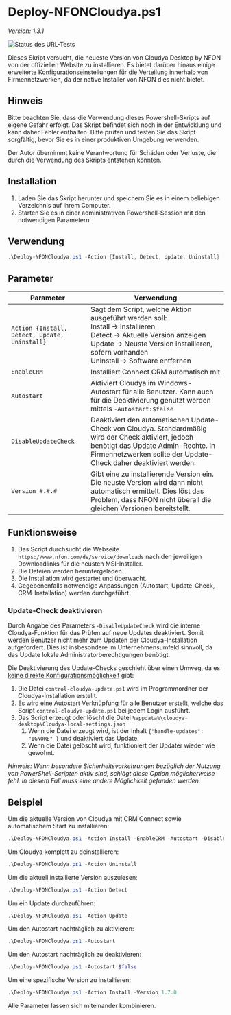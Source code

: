 # Deploy-NFONCloudya.ps1
*Version: 1.3.1*

![Status des URL-Tests](https://github.com/admonstrator/deploy-nfon-cloudya/actions/workflows/get_download_url_test.yml/badge.svg)

Dieses Skript versucht, die neueste Version von Cloudya Desktop by NFON von der offiziellen Website zu installieren. Es bietet darüber hinaus einige erweiterte Konfigurationseinstellungen für die Verteilung innerhalb von Firmennetzwerken, da der native Installer von NFON dies nicht bietet.

## Hinweis

Bitte beachten Sie, dass die Verwendung dieses Powershell-Skripts auf eigene Gefahr erfolgt. Das Skript befindet sich noch in der Entwicklung und kann daher Fehler enthalten. Bitte prüfen und testen Sie das Skript sorgfältig, bevor Sie es in einer produktiven Umgebung verwenden. 

Der Autor übernimmt keine Verantwortung für Schäden oder Verluste, die durch die Verwendung des Skripts entstehen könnten.

## Installation

1. Laden Sie das Skript herunter und speichern Sie es in einem beliebigen Verzeichnis auf Ihrem Computer.
2. Starten Sie es in einer administrativen Powershell-Session mit den notwendigen Parametern.

## Verwendung

```powershell
.\Deploy-NFONCloudya.ps1 -Action {Install, Detect, Update, Uninstall} [-EnableCRM] [-Autostart] [-DisableUpdateCheck] [-Version #.#.#]
```

## Parameter

| Parameter                                     | Verwendung                                                   |
| --------------------------------------------- | ------------------------------------------------------------ |
| `Action {Install, Detect, Update, Uninstall}` | Sagt dem Script, welche Aktion ausgeführt werden soll:<br />Install → Installieren<br />Detect → Aktuelle Version anzeigen<br />Update → Neuste Version installieren, sofern vorhanden<br />Uninstall → Software entfernen |
| `EnableCRM`                                   | Installiert Connect CRM automatisch mit                      |
| `Autostart`                                   | Aktiviert Cloudya im Windows-Autostart für alle Benutzer. Kann auch für die Deaktivierung genutzt werden mittels `-Autostart:$false` |
| `DisableUpdateCheck`                          | Deaktiviert den automatischen Update-Check von Cloudya. Standardmäßig wird der Check aktiviert, jedoch benötigt das Update Admin-Rechte. In Firmennetzwerken sollte der Update-Check daher deaktiviert werden. |
| `Version #.#.#`                               | Gibt eine zu installierende Version ein. Die neuste Version wird dann nicht automatisch ermittelt. Dies löst das Problem, dass NFON nicht überall die gleichen Versionen bereitstellt. |
## Funktionsweise

1. Das Script durchsucht die Webseite `https://www.nfon.com/de/service/downloads` nach den jeweiligen Downloadlinks für die neusten MSI-Installer.
2. Die Dateien werden heruntergeladen.
3. Die Installation wird gestartet und überwacht.
4. Gegebenenfalls notwendige Anpassungen (Autostart, Update-Check, CRM-Installation) werden durchgeführt.

### Update-Check deaktivieren

Durch Angabe des Parameters `-DisableUpdateCheck` wird die interne Cloudya-Funktion für das Prüfen auf neue Updates deaktiviert. Somit werden Benutzer nicht mehr zum Updaten der Cloudya-Installation aufgefordert. Dies ist insbesondere im Unternehmensumfeld sinnvoll, da das Update lokale Administratorberechtigungen benötigt.

Die Deaktivierung des Update-Checks geschieht über einen Umweg, da es [keine direkte Konfigurationsmöglichkeit](https://partnercommunity.nfon.com/t/release-teaser-cloudya-app-1-6/2618/33) gibt:

1. Die Datei `control-cloudya-update.ps1` wird im Programmordner der Cloudya-Installation erstellt.
2. Es wird eine Autostart Verknüpfung für alle Benutzer erstellt, welche das Script `control-cloudya-update.ps1` bei jedem Login ausführt.
3. Das Script erzeugt oder löscht die Datei `%appdata%\cloudya-desktop\Cloudya-local-settings.json`
   1. Wenn die Datei erzeugt wird, ist der Inhalt `{"handle-updates": "IGNORE" }` und deaktiviert das Update.
   2. Wenn die Datei gelöscht wird, funktioniert der Updater wieder wie gewohnt.

*Hinweis: Wenn besondere Sicherheitsvorkehrungen bezüglich der Nutzung von PowerShell-Scripten aktiv sind, schlägt diese Option möglicherweise fehl. In diesem Fall muss eine andere Möglichkeit gefunden werden.* 

## Beispiel

Um die aktuelle Version von Cloudya mit CRM Connect sowie automatischem Start zu installieren:

```powershell
.\Deploy-NFONCloudya.ps1 -Action Install -EnableCRM -Autostart -DisableUpdateCheck
```

Um Cloudya komplett zu deinstallieren:

```powershell
.\Deploy-NFONCloudya.ps1 -Action Uninstall
```

Um die aktuell installierte Version auszulesen:

```powershell
.\Deploy-NFONCloudya.ps1 -Action Detect
```

Um ein Update durchzuführen:

```powershell
.\Deploy-NFONCloudya.ps1 -Action Update
```

Um den Autostart nachträglich zu aktivieren:

```powershell
.\Deploy-NFONCloudya.ps1 -Autostart
```

Um den Autostart nachträglich zu deaktivieren:

```powershell
.\Deploy-NFONCloudya.ps1 -Autostart:$false
```

Um eine spezifische Version zu installieren:

```powershell
.\Deploy-NFONCloudya.ps1 -Action Install -Version 1.7.0
```

Alle Parameter lassen sich miteinander kombinieren.
